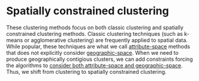# Spatially constrained clustering

These clustering methods focus on both classic clustering and spatially constrained clustering methods. Classic clustering techniques (such as k-means or agglomerative clustering) are frequently applied to spatial data. While popular, these techniques are what we call <ins>attribute-space</ins> methods that does not explicitly consider <ins>geographic-space</ins>. When we need to produce geographically contigious clusters, we can add constraints forcing the algorithms to <ins>consider both attribute-space and geographic-space</ins>. Thus, we shift from clustering to spatially constrained clustering.
